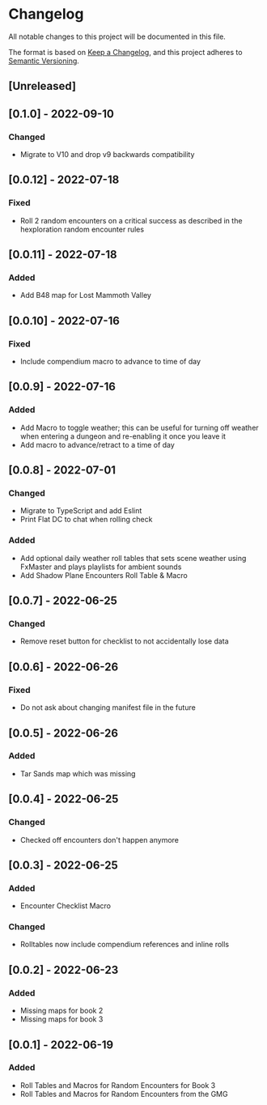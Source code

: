 # Changelog
All notable changes to this project will be documented in this file.

The format is based on [Keep a Changelog](https://keepachangelog.com/en/1.0.0/),
and this project adheres to [Semantic Versioning](https://semver.org/spec/v2.0.0.html).

## [Unreleased]

## [0.1.0] - 2022-09-10

### Changed

* Migrate to V10 and drop v9 backwards compatibility

## [0.0.12] - 2022-07-18

### Fixed

* Roll 2 random encounters on a critical success as described in the hexploration random encounter rules

## [0.0.11] - 2022-07-18

### Added

* Add B48 map for Lost Mammoth Valley


## [0.0.10] - 2022-07-16

### Fixed

* Include compendium macro to advance to time of day

## [0.0.9] - 2022-07-16

### Added

* Add Macro to toggle weather; this can be useful for turning off weather when entering a dungeon and re-enabling it once you leave it
* Add macro to advance/retract to a time of day

## [0.0.8] - 2022-07-01

### Changed

* Migrate to TypeScript and add Eslint
* Print Flat DC to chat when rolling check

### Added

* Add optional daily weather roll tables that sets scene weather using FxMaster and plays playlists for ambient sounds
* Add Shadow Plane Encounters Roll Table & Macro

## [0.0.7] - 2022-06-25

### Changed
* Remove reset button for checklist to not accidentally lose data

## [0.0.6] - 2022-06-26
### Fixed

* Do not ask about changing manifest file in the future

## [0.0.5] - 2022-06-26
### Added

* Tar Sands map which was missing

## [0.0.4] - 2022-06-25
### Changed

* Checked off encounters don't happen anymore

## [0.0.3] - 2022-06-25
### Added

* Encounter Checklist Macro

### Changed

* Rolltables now include compendium references and inline rolls

## [0.0.2] - 2022-06-23
### Added

* Missing maps for book 2
* Missing maps for book 3

## [0.0.1] - 2022-06-19
### Added

* Roll Tables and Macros for Random Encounters for Book 3
* Roll Tables and Macros for Random Encounters from the GMG
